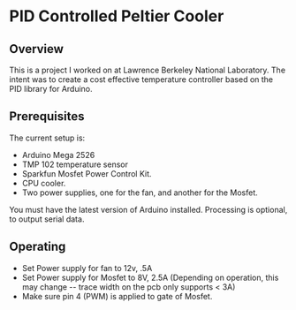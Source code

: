 # PID Controlled Peltier Cooler

## Overview
This is a project I worked on at Lawrence Berkeley National Laboratory. The intent was to create a cost effective
temperature controller based on the PID library for Arduino.

## Prerequisites
The current setup is:
- Arduino Mega 2526
- TMP 102 temperature sensor
- Sparkfun Mosfet Power Control Kit.
- CPU cooler.
- Two power supplies, one for the fan, and another for the Mosfet.

You must have the latest version of Arduino installed. Processing is optional, to output serial data.

## Operating
- Set Power supply for fan to 12v, .5A
- Set Power supply for Mosfet to 8V, 2.5A (Depending on operation, this may change -- trace width on the pcb only supports
< 3A)
- Make sure pin 4 (PWM) is applied to gate of Mosfet.

